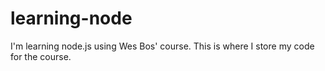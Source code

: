 # learning-node
I'm learning node.js using Wes Bos' course. This is where I store my code for the course.
